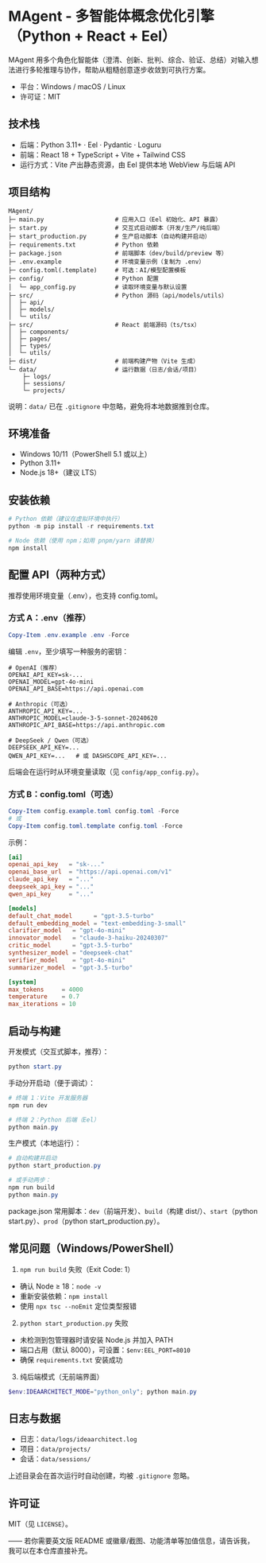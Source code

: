 # MAgent - 多智能体概念优化引擎（Python + React + Eel）

MAgent 用多个角色化智能体（澄清、创新、批判、综合、验证、总结）对输入想法进行多轮推理与协作，帮助从粗糙创意逐步收敛到可执行方案。

- 平台：Windows / macOS / Linux
- 许可证：MIT

## 技术栈

- 后端：Python 3.11+ · Eel · Pydantic · Loguru
- 前端：React 18 + TypeScript + Vite + Tailwind CSS
- 运行方式：Vite 产出静态资源，由 Eel 提供本地 WebView 与后端 API

## 项目结构

```
MAgent/
├─ main.py                    # 应用入口（Eel 初始化、API 暴露）
├─ start.py                   # 交互式启动脚本（开发/生产/纯后端）
├─ start_production.py        # 生产启动脚本（自动构建并启动）
├─ requirements.txt           # Python 依赖
├─ package.json               # 前端脚本（dev/build/preview 等）
├─ .env.example               # 环境变量示例（复制为 .env）
├─ config.toml(.template)     # 可选：AI/模型配置模板
├─ config/                    # Python 配置
│  └─ app_config.py           # 读取环境变量与默认设置
├─ src/                       # Python 源码（api/models/utils）
│  ├─ api/
│  ├─ models/
│  └─ utils/
├─ src/                       # React 前端源码（ts/tsx）
│  ├─ components/
│  ├─ pages/
│  ├─ types/
│  └─ utils/
├─ dist/                      # 前端构建产物（Vite 生成）
└─ data/                      # 运行数据（日志/会话/项目）
	├─ logs/
	├─ sessions/
	└─ projects/
```

说明：`data/` 已在 `.gitignore` 中忽略，避免将本地数据推到仓库。

## 环境准备

- Windows 10/11（PowerShell 5.1 或以上）
- Python 3.11+
- Node.js 18+（建议 LTS）

## 安装依赖

```powershell
# Python 依赖（建议在虚拟环境中执行）
python -m pip install -r requirements.txt

# Node 依赖（使用 npm；如用 pnpm/yarn 请替换）
npm install
```

## 配置 API（两种方式）

推荐使用环境变量（.env），也支持 config.toml。

### 方式 A：.env（推荐）

```powershell
Copy-Item .env.example .env -Force
```

编辑 `.env`，至少填写一种服务的密钥：

```
# OpenAI（推荐）
OPENAI_API_KEY=sk-...
OPENAI_MODEL=gpt-4o-mini
OPENAI_API_BASE=https://api.openai.com

# Anthropic（可选）
ANTHROPIC_API_KEY=...
ANTHROPIC_MODEL=claude-3-5-sonnet-20240620
ANTHROPIC_API_BASE=https://api.anthropic.com

# DeepSeek / Qwen（可选）
DEEPSEEK_API_KEY=...
QWEN_API_KEY=...   # 或 DASHSCOPE_API_KEY=...
```

后端会在运行时从环境变量读取（见 `config/app_config.py`）。

### 方式 B：config.toml（可选）

```powershell
Copy-Item config.example.toml config.toml -Force
# 或
Copy-Item config.toml.template config.toml -Force
```

示例：

```toml
[ai]
openai_api_key   = "sk-..."
openai_base_url  = "https://api.openai.com/v1"
claude_api_key   = "..."
deepseek_api_key = "..."
qwen_api_key     = "..."

[models]
default_chat_model      = "gpt-3.5-turbo"
default_embedding_model = "text-embedding-3-small"
clarifier_model   = "gpt-4o-mini"
innovator_model   = "claude-3-haiku-20240307"
critic_model      = "gpt-3.5-turbo"
synthesizer_model = "deepseek-chat"
verifier_model    = "gpt-4o-mini"
summarizer_model  = "gpt-3.5-turbo"

[system]
max_tokens     = 4000
temperature    = 0.7
max_iterations = 10
```

## 启动与构建

开发模式（交互式脚本，推荐）：

```powershell
python start.py
```

手动分开启动（便于调试）：

```powershell
# 终端 1：Vite 开发服务器
npm run dev

# 终端 2：Python 后端（Eel）
python main.py
```

生产模式（本地运行）：

```powershell
# 自动构建并启动
python start_production.py

# 或手动两步：
npm run build
python main.py
```

package.json 常用脚本：`dev`（前端开发）、`build`（构建 dist/）、`start`（python start.py）、`prod`（python start_production.py）。

## 常见问题（Windows/PowerShell）

1) `npm run build` 失败（Exit Code: 1）
- 确认 Node ≥ 18：`node -v`
- 重新安装依赖：`npm install`
- 使用 `npx tsc --noEmit` 定位类型报错

2) `python start_production.py` 失败
- 未检测到包管理器时请安装 Node.js 并加入 PATH
- 端口占用（默认 8000），可设置：`$env:EEL_PORT=8010`
- 确保 `requirements.txt` 安装成功

3) 纯后端模式（无前端界面）

```powershell
$env:IDEAARCHITECT_MODE="python_only"; python main.py
```

## 日志与数据

- 日志：`data/logs/ideaarchitect.log`
- 项目：`data/projects/`
- 会话：`data/sessions/`

上述目录会在首次运行时自动创建，均被 `.gitignore` 忽略。

## 许可证

MIT（见 `LICENSE`）。

—— 若你需要英文版 README 或徽章/截图、功能清单等加值信息，请告诉我，我可以在本仓库直接补充。